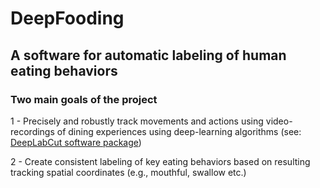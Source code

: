 # DeepFooding

## A software for automatic labeling of human eating behaviors

### Two main goals of the project

1 - Precisely and robustly track movements and actions using video-recordings of dining experiences using deep-learning algorithms (see: [DeepLabCut software package](https://github.com/DeepLabCut/DeepLabCut))

2 - Create consistent labeling of key eating behaviors based on resulting tracking spatial coordinates (e.g., mouthful, swallow etc.)







